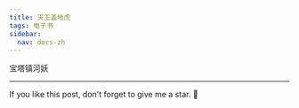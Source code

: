 ```yaml
---
title: 天王盖地虎
tags: 电子书
sidebar:
  nav: docs-zh
---
```


宝塔镇河妖


<!--more-->

---

If you like this post, don't forget to give me a star. :star2:

